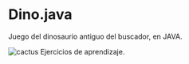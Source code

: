 # Dino.java
Juego del dinosaurio antiguo del buscador, en JAVA. 

![cactus](https://user-images.githubusercontent.com/80227002/111068924-fb576100-84ca-11eb-9d64-a80b7bad09f8.png)
Ejercicios de aprendizaje.
